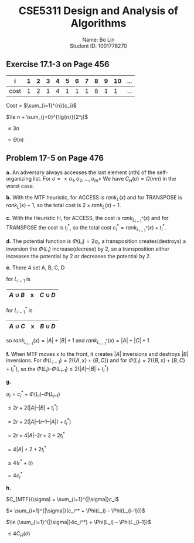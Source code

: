# <div style="text-align: center">CSE5311 Design and Analysis of Algorithms</div>

<div style="text-align: center">Name: Bo Lin</div>
<div style="text-align: center">Student ID: 1001778270</div>

## Exercise 17.1-3 on Page 456

|   i   | 1   | 2   | 3   | 4   | 5   | 6   | 7   | 8   | 9   | 10  | ... |
| :---: | --- | --- | --- | --- | --- | --- | --- | --- | --- | --- | --- |
| cost  | 1   | 2   | 1   | 4   | 1   | 1   | 1   | 8   | 1   | 1   | ... |

Cost = $\sum_{i=1}^{n}{c_i}$

$\le n + \sum_{j=0}^{\lg{n}}{2^j}$

$\le 3n$

$= \Theta(n)$

## Problem 17-5 on Page 476

**a.** An adversary always accesses the last element ($n$th) of the self-organizing list.
For $\sigma=<\sigma_1, \sigma_2, ..., \sigma_m>$
We have $C_H(\sigma) = \Omega(mn)$ in the worst case.

**b.** With the MTF heuristic, for ACCESS is $rank_L(x)$ and for TRANSPOSE is $rank_L(x) - 1$,
so the total cost is $2\times{}rank_L(x) - 1$.

**c.** With the Heuristic $\text{H}$, for ACCESS, the cost is $rank_{L_{i-1}^{*}}(x)$
and for TRANSPOSE the cost is $t_i^*$, so the total cost $c_i^* = rank_{L_{i-1}^{*}}(x) + t_i^*$.

**d.** The potential function is $\Phi(L_i) = 2q_i$, a transposition creates(destroys)
a inversion the $\Phi(L_i)$ increase(decrese) by 2, so a transposition either
increases the potential by 2 or decreases the potential by 2.

**e.** There 4 set A, B, C, D

for $L_{i-1}$ is

| $A \cup B$ |   x   | $C \cup D$ |
| :--------: | :---: | :--------: |

for $L_{i-1}^*$ is

| $A \cup C$ |   x   | $B \cup D$ |
| :--------: | :---: | :--------: |

so $rank_{L_{i-1}}(x) = |A| + |B| + 1$ and $rank_{L_{i-1}^*}(x) = |A| + |C| + 1$

**f.** When MTF moves x to the front, it creates $|A|$ inversions and destroys $|B|$ inversions.
For $\Phi(L_{i-1}) = 2(\{A, x\} + \{B, C\})$ and for $\Phi(L_i) = 2(\{B, x\} + \{B, C\} + t_i^*)$,
so the $\Phi(L_i) – \Phi(L_{i–1}) \le 2(|A| – |B| + t_i^*)$

**g.**

$\sigma_i = c_i^* + \Phi(L_i) – \Phi(L_{i–1})$

$\le 2r + 2(|A| – |B| + t_i^*)$

$= 2r + 2(|A| – (r – 1 – |A|) + t_i^*)$

$= 2r + 4|A| – 2r + 2 + 2t_i^*$

$= 4|A| + 2 + 2t_i^*$

$\le 4(r^* + t i )$

$= 4c_i^*$

**h.**

$C_{MTF}(\sigma) = \sum_{i=1}^{|\sigma|}c_i$

$= \sum_{i=1}^{|\sigma|}(c_i^* + \Phi(L_i) – \Phi(L_{i–1}))$

$\le (\sum_{i=1}^{|\sigma|}4c_i^*) + \Phi(L_i) – \Phi(L_{i–1})$

$\le 4C_H(\sigma)$

